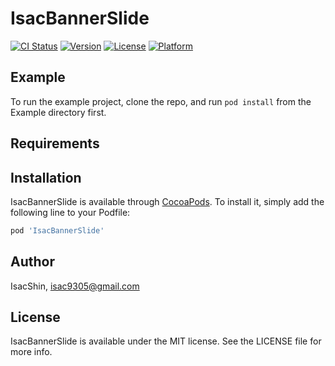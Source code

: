 # IsacBannerSlide

[![CI Status](https://img.shields.io/travis/IsacShin/IsacBannerSlide.svg?style=flat)](https://travis-ci.org/IsacShin/IsacBannerSlide)
[![Version](https://img.shields.io/cocoapods/v/IsacBannerSlide.svg?style=flat)](https://cocoapods.org/pods/IsacBannerSlide)
[![License](https://img.shields.io/cocoapods/l/IsacBannerSlide.svg?style=flat)](https://cocoapods.org/pods/IsacBannerSlide)
[![Platform](https://img.shields.io/cocoapods/p/IsacBannerSlide.svg?style=flat)](https://cocoapods.org/pods/IsacBannerSlide)

## Example

To run the example project, clone the repo, and run `pod install` from the Example directory first.

## Requirements

## Installation

IsacBannerSlide is available through [CocoaPods](https://cocoapods.org). To install
it, simply add the following line to your Podfile:

```ruby
pod 'IsacBannerSlide'
```

## Author

IsacShin, isac9305@gmail.com

## License

IsacBannerSlide is available under the MIT license. See the LICENSE file for more info.
